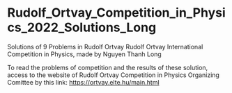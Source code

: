 # Rudolf_Ortvay_Competition_in_Physics_2022_Solutions_Long
Solutions of 9 Problems in Rudolf Ortvay Rudolf Ortvay International Competition in Physics, made by Nguyen Thanh Long

To read the problems of competition and the results of these solution, access to the website of Rudolf Ortvay Competition in Physics Organizing Comittee by this link: https://ortvay.elte.hu/main.html
